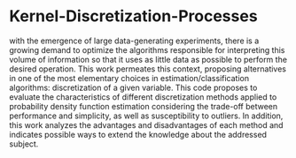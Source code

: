 # Kernel-Discretization-Processes
with the emergence of large data-generating experiments, there is a growing demand to optimize the algorithms responsible for interpreting this volume of information so that it uses as little data as possible to perform the desired operation. This work permeates this context, proposing alternatives in one of the most elementary choices in estimation/classification algorithms: discretization of a given variable. This code proposes to evaluate the characteristics of different discretization methods applied to probability density function estimation considering the trade-off between performance and simplicity, as well as susceptibility to outliers. In addition, this work analyzes the advantages and disadvantages of each method and indicates possible ways to extend the knowledge about the addressed subject.
